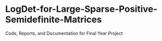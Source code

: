 # LogDet-for-Large-Sparse-Positive-Semidefinite-Matrices
Code, Reports, and Documentation for Final Year Project
